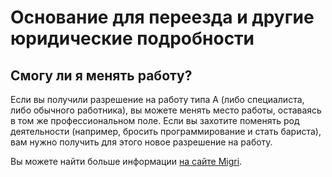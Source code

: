 # Основание для переезда и другие юридические подробности

## Смогу ли я менять работу?

Если вы получили разрешение на работу типа A (либо специалиста, либо обычного работника), вы можете менять место работы,
оставаясь в том же профессиональном поле. Если вы захотите поменять род деятельности (например, бросить программирование
и стать бариста), вам нужно получить для этого новое разрешение на работу.

Вы можете найти больше информации [на сайте Migri](http://www.migri.fi/working_in_finland).
